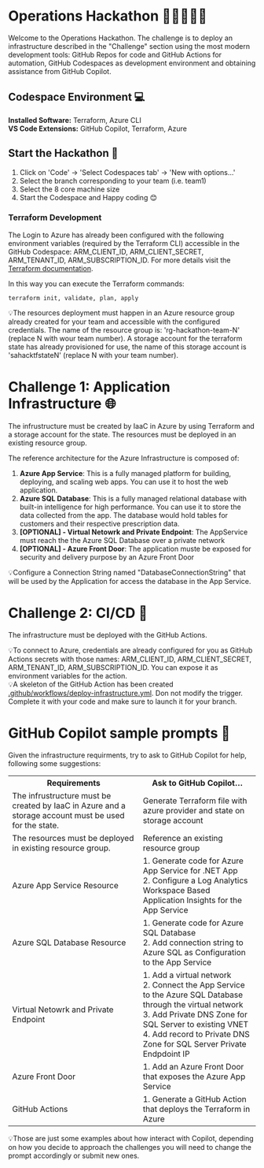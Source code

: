 # Operations Hackathon 👩‍💻👨🏾‍💻
Welcome to the Operations Hackathon. The challenge is to deploy an infrastructure described in the "Challenge" section using the most modern development tools: GitHub Repos for code and GitHub Actions for automation, GitHub Codespaces as development environment and obtaining assistance from GitHub Copilot.

## Codespace Environment 💻
**Installed Software:** Terraform, Azure CLI  
**VS Code Extensions:** GitHub Copilot, Terraform, Azure

## Start the Hackathon 🏁
1) Click on 'Code' -> 'Select Codespaces tab' -> 'New with options...' 
2) Select the branch corresponding to your team (i.e. team1)
3) Select the 8 core machine size 
4) Start the Codespace and Happy coding 😊

### Terraform Development 
The Login to Azure has already been configured with the following environment variables (required by the Terraform CLI) accessible in the GitHub Codespace: ARM_CLIENT_ID, ARM_CLIENT_SECRET, ARM_TENANT_ID, ARM_SUBSCRIPTION_ID.
For more details visit the [Terraform documentation](https://registry.terraform.io/providers/hashicorp/azurerm/latest/docs/guides/service_principal_client_secret#configuring-the-service-principal-in-terraform).

In this way you can execute the Terraform commands:
```
terraform init, validate, plan, apply
```
💡The resources deployment must happen in an Azure resource group already created for your team and accessible with the configured credentials. The name of the resource group is: 'rg-hackathon-team-N' (replace N with wour team number). A storage account for the terraform state has already provisioned for use, the name of this storage account is 'sahacktfstateN' (replace N with your team number).

# Challenge 1: Application Infrastructure 🌐

The infrustructure must be created by IaaC in Azure by using Terraform and a storage account for the state. The resources must be deployed in an existing resource group.

The reference architecture for the Azure Infrastructure is composed of:
1. **Azure App Service**: This is a fully managed platform for building, deploying, and scaling web apps. You can use it to host the web application.  
2. **Azure SQL Database**: This is a fully managed relational database with built-in intelligence for high performance. You can use it to store the data collected from the app. The database would hold tables for customers and their respective prescription data. 
3. **[OPTIONAL] - Virtual Netowrk and Private Endpoint**: The AppService must reach the the Azure SQL Database over a private network
4. **[OPTIONAL] - Azure Front Door**: The application muste be exposed for security and delivery purpose by an Azure Front Door

💡Configure a Connection String named "DatabaseConnectionString" that will be used by the Application for access the database in the App Service.

# Challenge 2: CI/CD 🚀
The infrastructure must be deployed with the GitHub Actions. 

💡To connect to Azure, credentials are already configured for you as GitHub Actions secrets with those names: ARM_CLIENT_ID, ARM_CLIENT_SECRET, ARM_TENANT_ID, ARM_SUBSCRIPTION_ID. You can expose it as environment variables for the action.  
💡A skeleton of the GitHub Action has been created [.github/workflows/deploy-infrastructure.yml](.github/workflows/deploy-infrastructure.yml). Don not modify the trigger. Complete it with your code and make sure to launch it for your branch.

# GitHub Copilot sample prompts 🤖
Given the infrastructure requirments, try to ask to GitHub Copilot for help, following some suggestions:
<table>
	<tr><th>Requirements</th><th>Ask to GitHub Copilot…</th></tr>
	<tr>
		<td>The infrustructure must be created by IaaC in Azure  and a storage account must be used for the state.</td>
		<td>Generate Terraform file with azure provider and state on storage account</td>
  </tr>
	<tr>
		<td>
      		The resources must be deployed in existing resource group.
		</td>
		<td>
		  Reference an existing resource group
		</td>
	</tr>
	<tr>
		<td>Azure App Service Resource
		</td>
		<td>
		1. Generate code for Azure App Service for .NET App  <br>
		2. Configure a Log Analytics Workspace Based Application Insights for the App Service
		</td>
	</tr>
	<tr>
		<td>
		Azure SQL Database Resource
		</td>
		<td>
		1. Generate code for Azure SQL Database  <br>
		2. Add connection string to Azure SQL as Configuration to the App Service
		</td>
	</tr>
  <tr>
		<td>
		Virtual Netowrk and Private Endpoint
		</td>
		<td>
		1. Add a virtual network <br>
    		2. Connect the App Service to the Azure SQL Database through the virtual network <br>
		3. Add Private DNS Zone for SQL Server to existing VNET <br>
		4. Add record to Private DNS Zone for SQL Server Private Endpdoint IP
		</td>
	</tr>
   <tr>
		<td>
		Azure Front Door
		</td>
		<td>
		1. Add an Azure Front Door that exposes the Azure App Service
		</td>
	</tr>
	 <tr>
		<td>
		    GitHub Actions
		</td>
		<td>
		1. Generate a GitHub Action that deploys the Terraform in Azure
		</td>
	</tr>
</table>

💡Those are just some examples about how interact with Copilot, depending on how you decide to approach the challenges you will need to change the prompt accordingly or submit new ones.
